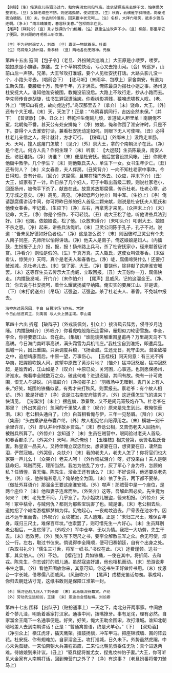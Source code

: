 <!-- { "loadSidebar": true } -->
    【前腔】〔生〕俺满意儿待驷马过门，和你离魂女同归气高。谁承望探高亲去傍干戈，怕寒儒欠整衣毛。〔旦〕女婿老成些不妨。则途路孤恓，使奴罣念。〔生〕秋霄，云横雁字斜阳道，向秦淮夜泊魂销。〔旦〕夫，你去时冷落些，回来报中状元呵……〔生〕名标，大拜门喧笑，抵多少驸马还朝。〔净上〕“雨伞晴兼雨，春容秋复春。”包袱雨伞在此。
    【尾声】〔拜别介〕〔旦〕秀才朗探的个门楣着。〔生〕报重生这欢声不小。〔旦〕柳郎，那里平安了便回，休只顾的月明桥上听吹箫。

    〔生〕不为经时谒丈人，刘商 〔旦〕囊无一物献尊亲。杜甫
    〔生〕马蹄渐入扬州路，章孝标 〔旦〕两地各伤无限神。元稹

第四十五出 寇间
    【包子令】〔老旦、外扮贼兵巡哨上〕大王原是小喽罗，喽罗。娘娘原是小旗婆，旗婆。立下个草朝忒快活，亏心又去抢山河。〔合〕转巡罗，山前山后一声锣。兄弟，大王爷攻打淮城，要个人见杜安抚打话。大路头影儿没一个，小路头寻去。〔唱前合下〕
    【驻马听】〔末雨伞、包袱上〕家舍南安，有道为生新失馆。要腰缠十万，教学千年，方才满贯。俺陈最良为报杜小姐之事，扬州见杜安抚大人。谁知他淮安被围，教俺没前没后。大路上不敢行走，抄从小路而去。学先师传食走胡旋，怯书生避寇遭涂炭。你看树影凋残，猿啼虑啸教人叹。〔老、外上〕“明知山有虎，故向虎边行。”鸟汉那里去？〔拿介〕〔末〕饶命，大王。〔外〕还有个大王哩。〔末〕天，天怎了！正是：“乌鸦喜鹊同行，吉凶全然未保。”〔并下〕
    【普贤歌】〔净、丑众上〕莽乾坤生俺贼儿顽，谁道贼人胆里单！南朝俺不蛮，北朝俺不番。甚天公有处安排俺？〔净〕娘娘，俺和你围了淮安许时，只是不下。要得个人去淮安打话，兼看杜安抚动定如何。则眼下无人可使哩。〔丑〕必得杜老儿亲信之人，将计就计，方才可行。
    【粉蝶儿】〔外绑末上〕没路走羊肠，天、天呵，撞入这屠门怎放！〔见介〕〔外〕禀大王，拿的个南朝汉子在此。〔净〕是个老儿。何方人氏？作何生理？〔末〕听禀：
    【大迓鼓】生员陈最良，南安人氏，访旧淮扬。〔净〕访谁？〔末〕便是杜安抚。他后堂曾设扶风帐。〔丑〕你原来他衙中教学。几个学生？〔末〕则他甄氏夫人，单生下一女。女书生年少亡。〔丑〕还有何人？〔末〕义女春香，夫人伴房。〔丑笑背介〕一向不知杜老家中事体。今日得知，吾有计矣。〔回介〕这腐儒，且带在辕门外去。〔众应，押末下介〕〔丑〕大王，奴家有了一计。昨日杀了几个妇人，可于中取出首级二颗。则说杜家老小，回至扬州，被俺手下杀了。献首在此。故意苏放那腐儒，传示杜老。杜老心寒，必无守城之意矣。〔净〕高见，高见。〔净起低声分付介〕叫中军。〔生扮上〕〔净〕俺请那腐儒讲话中间，你可将昨日杀的妇人首级二颗来献，则说是杜安抚夫人甄氏和他使女春香。牢记着。〔生应下〕〔净〕左右，再拿秀才来见。〔众押末上介〕〔未〕饶命，大王。〔净〕你是个细作，不可轻饶。〔丑〕劝大王松了他，听他讲些兵法到好。〔净〕也罢。依娘娘说，松了他。〔众放末缚介〕〔未叩头介〕叩谢大王、娘娘不杀之恩。〔净〕起来，讲些兵法俺听。〔末〕卫灵公问陈于孔子，孔子不对。说道：“吾未见好德如好色者也。”〔净〕这是怎么说？〔末〕则因彼时卫灵公有个夫人南子同座，先师所以怕得讲话。〔净〕他夫人是南子，俺这娘娘是妇人。〔内擂鼓，生扮报子上介〕报，报，报！扬州路上兵马，杀了杜安抚家小，径来献首级讨赏。〔净看介〕则怕是假的。〔生〕千真万真。夫人甄氏，这使女叫做春香。〔末做看认，惊哭介〕天呵，真个是老夫人和春香也。〔净〕唗，腐儒啼哭什么！还要打破淮城，杀杜老儿去。〔末〕饶了罢，大王。〔净〕要饶他，除非献了这座淮安城罢。〔末〕这等容生员去传示大王虎威，立取回报。〔丑〕大王恕你一刀，腐儒快走。〔内擂鼓发喊，开门介〕〔末作怕介〕
    【尾声】显威风、记的这溜金王。〔净、丑〕你去说与杜安抚呵，着什么耀武扬威早纳降。俺实实的要展江山、非是谎。〔下〕〔末打躬送介〕〔吊场〕活强盗，活强盗。杀了杜老夫人、春香。不免城中报去。

    海神东过恶风回，李白 日暮沙场飞作灰。常建
    今日山翁旧宾主，刘禹锡 与人头上拂尘埃。李山甫

第四十六出 折寇
    【破阵子】〔外戎装佩剑，引众上〕接济风云阵势，侵寻岁月边陲。〔内擂鼓喊介〕〔外叹介〕你看虎咆般炮石连雷碎，雁翅似刀轮密雪施。李全，李全，你待要霸江山、吾在此。〔集唐〕“谁能谈笑解重围皇甫冉？万里胡天鸟不飞高骈。今日海门南畔事高骈，满头霜雪为兵机韦庄。”我杜宝自到淮扬，即遭兵乱。孤城一片，困此重围。只索调度兵粮，飞扬金鼓。生还无日，死守由天。潜坐敌楼之中，追想靖康而后。中原一望，万事伤心。
    【玉桂枝】问天何意：有三光不辨华夷，把腥膻吹换人间，这望中原做了黄沙片地？〔恼介〕猛冲冠怒起，猛冲冠怒起，是谁弄的，江山如是？〔叹介〕中原已矣，关河困，心事违。也则愿保扬州，济淮水。俺看李全贼数万之众，破此何难？进退迟疑，其间有故。俺有一计可救围，恨无人与游说。〔内擂鼓介〕〔净扮报子上〕“羽檄场中无雁到，鬼门关上有人来。”好笑，城围的铁桶似紧，有秀才来打秋风，则索报去。禀老爷：有个故人相访。〔外〕敢是奸细？〔净〕说是江右南安府陈秀才。〔外〕这迂儒怎生飞的进来？快请见。
    【浣溪沙】〔末上〕摆旌旗，添景致，又不是闹元宵鼓炮齐飞。杜老爷在那里？〔外出笑迎介〕忽闻的千里故人谁？〔叹介〕原来是先生到此。教俺惊垂泪。〔末〕老公相头通白了。〔合〕白首相看俺与伊，三年一见愁眉。〔拜介〕〔未〕〔集唐〕“头白乘驴悬布囊卢纶，〔外〕故人相见忆山阳谭用之。〔末〕横塘一别千余里许浑，〔外〕却认并州作故乡贾岛。”〔末〕恭谂公相，又苦伤老夫人回扬州，被贼兵所算了。〔外惊介〕怎知道？〔末〕生员在贼营中，眼同验过老夫人首级，和春香都杀了。〔外哭介〕天呵，痛杀俺也！
    【玉桂枝】相夫登第，表贤名甄氏吾妻。称皇宣一品夫人，又待伴俺立双忠烈女。想贤妻在日，想贤妻在日，凄然垂泪，俨然冠帔。〔外哭倒，众扶介〕〔末〕我的老夫人，老夫人怎了！你将官们也大家哭一声儿么！〔众哭介〕老夫人呵！〔外作恼拭泪介〕呀，好没来由！夫人是朝廷命妇，骂贼而死，理所当然。我怎为他乱了方寸，灰了军心？身为将，怎顾的私？任恓惶，百无悔。陈先生，溜金王还有话么？〔末〕不好说得，他还要杀老先生。〔外〕咳，他杀俺甚意儿？俺杀他全为国。〔末〕依了生员，两下都不要杀。〔做扯外耳语介〕那溜金王要这座淮安城。〔外〕噤声！那贼营中是一个座位，是两个座位？〔末〕他和妻子连席而坐。〔外笑介〕这等，吾解此围必矣。先生竟为何来？〔末〕老先生不问，几乎忘了。为小姐坟儿被盗，径来相报。〔外惊介〕天呵！冢中枯骨，与贼何仇？都则为那些宝玩害了也。贼是谁。〔末〕老公相去后，道姑招了个岭南游棍柳梦梅为伴。见物起心，一夜劫坟逃去。尸骨丢在池水中。因此不远千里而告。〔外叹介〕女坟被发，夫人遭难。正是：“未归三尺土，难保百年身。既归三尺土，难保百年坟。”也索罢了，则可惜先生一片好心。〔末〕生员拜别老公相后，一发贫薄了。〔外叹介〕军中仓卒，无以为情。我把一大功劳，先生干去。〔末〕愿效劳。〔外〕我久写下咫尺之书，要李全解散三军之众。余无可使，烦公一行。左右，取过书仪来。倘说得李全降顺，便可归奏朝廷，自有个出身之处。〔杂取书礼介〕“儒生三寸舌，将军一纸书。”书仪在此。〔末〕途费谨领。送书一事，其实怕人。〔外〕不妨。
    【榴花泣】兵如铁桶，一使在其中。将折简、去和戎。陈先生，你志诚打的贼儿通。虽然寇盗奸雄，他也相机而动。〔末〕恐游说非书生之事。〔外〕看他开围放你来，其意可知。你这书生正好做传书用。〔末〕仗恩台一字长城，借寒儒八面威风。〔风鼓吹介〕
    【尾声】戍楼羌笛话匆匆。事成呵，你归去朝廷沾寸宠，这纸书敢则是保障江淮第一封。

    〔外〕隔河征战几归人？刘长卿 〔末〕五马临流待幕宾。卢纶
    〔外〕劳动先生远相访，王建 〔末〕恩波自会惜枯鳞。刘长卿

第四十七出 围释
    【出队子】〔贴扮通事上〕一天之下，南北分开两事家。中间放着个蓼儿洼，明助着番家打汉家。通事中间，拨嘴撩牙。事有足诧，理有必然。自家溜金王麾下一名通事便是。好笑，好笑，俺大王助金围宋，攻打淮城。谁知北朝暗地差人去到南朝讲话！正是：“暂通禽兽语，终是犬羊心。”〔下〕
    【双劝酒】〔净引众上〕横江虎牙，插天鹰架。擂鼓扬旗，冲车甲马。把座锦城墙、围的阵云花。杜安抚、你有翅难加。自家溜金王。攻打淮城，日久未下。外势虽然虎踞，中心未免孤疑。一来怕南朝大兵兼程策应，二来怕北朝见责委任无功：真个进退两难。待娘娘到来计议。〔丑上〕“驱兵捉将蚩尤女，捏鬼妆神豹子妻。”大王，你可听见大金家有人南朝打话，回到俺营门之外了？〔净〕有这事？〔老旦扮番将带刀骑马上〕
